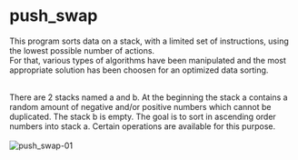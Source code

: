 # push_swap

This program sorts data on a stack, with a limited set of instructions, using the lowest possible number of actions. <br>
For that, various types of algorithms have been manipulated and the most appropriate solution has been choosen for an optimized data sorting.<br> <br>

There are 2 stacks named a and b. At the beginning the stack a contains a random amount of negative and/or positive numbers which cannot be duplicated. The stack b is empty. The goal is to sort in ascending order numbers into stack a. Certain operations are available for this purpose.<br> <br>
![push_swap-01](https://github.com/RanniSch/push_swap/assets/104382315/628c1aa3-d59a-4beb-aa10-2960bdf6dc89)

